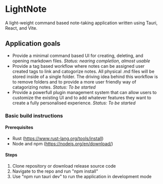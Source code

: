 # LightNote
A light-weight command based note-taking application written using Tauri, React, and Vite.

## Application goals
- Provide a minimal command based UI for creating, deleting, and opening markdown files. *Status: nearing completion, almost usable*
- Provide a tag based workflow where notes can be assigned user created tags to link and catogorize notes. All physical .md files will be stored inside of a single folder. The driving idea behind this workflow is to remove folders and to provide a more user friendly way of catagorizing notes. *Status: To be started*
- Provide a powerfull plugin management system that can allow users to customize the existing UI and to add whatever features they want to create a fully personalised experience. *Status: To be started*


### Basic build instructions
#### Prerequisites
- Rust (https://www.rust-lang.org/tools/install)
- Node and npm (https://nodejs.org/en/download/)

#### Steps
1. Clone repository or download release source code
2. Navigate to the repo and run "npm install"
3. Use "npm run tauri dev" to run the application in development mode

